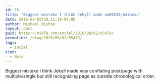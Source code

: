 ```yaml
---
id: 76
title: 'Biggest mistake I think Jekyll made w&#8230;&diams;'
date: 2016-08-02T18:11:18-04:00
author: Michael Bishop
layout: post
guid: https://miklb.com/social/2016/08/02/65478/
permalink: /blog/2016/08/02/65478/
tags:
  - social
kind:
  - Note
---
```

<p>Biggest mistake I think Jekyll made was conflating post/page with multiple/single but still recognizing page as outside chronological order.</p>